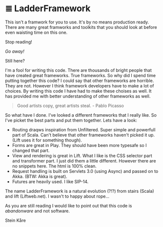 &#8803; LadderFramework
=======================
This isn't a framwork for you to use. It's by no means production ready. There are many great framworks and toolkits that you should look at before even waisting time on this one. 

Stop reading! 

*Go away!*

Still here? 

I'm a fool for writing this code. There are thousands of bright people that have created great frameworks. True frameworks. So why did I spend time putting together this code? I could say that other frameworks are horrible. They are not. However I think framework developers have to make a lot of choices. By writing this code I have had to make these choises as well. It has provided me with better understanding of other frameworks as well.  

> Good artists copy, great artists steal. - Pablo Picasso

So what have I done. I've looked a different frameworks that I really like. So I've picket the best parts and put them together. Lets have a look:
* Routing draqws inspiration from Unfiltered. Super simple and powerfull part of Scala. Can't believe that other frameworks haven't picked it up. (Lift uses it for something though).
* Forms are great in Play. They should have been more typesafe so I changed that part.
* View and rendering is great in Lift. What I like is the CSS selector part and transformer part. I just did them a little different. However there are no snippets here. The html is 100% clean.
* Request handling is built on Servlets 3.0 (using Async) and passed on to Akka. (BTW: Akka is great).
* Futures are heavily used. I like SIP-14. 

The name LadderFramework is a natural evolution (?!?) from stairs (Scala) and lift (Liftweb.net). I wasn't to happy about rope...  

As you are still reading I would like to point out that this code is _abandonware_ and not software. 

Stein Kåre 
